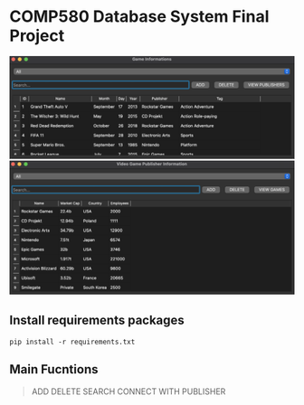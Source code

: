 # COMP580 Database System Final Project
![](/results/game_table.png)
![](/results/publisher_table.png)

## Install requirements packages
```
pip install -r requirements.txt
```

## Main Fucntions
> ADD
> DELETE
> SEARCH
> CONNECT WITH PUBLISHER
